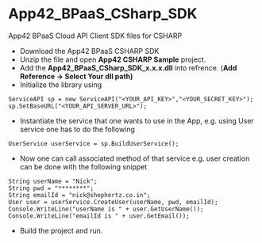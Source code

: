 App42_BPaaS_CSharp_SDK
================

App42 BPaaS Cloud API Client SDK files for CSHARP

- Download the App42 BPaaS CSHARP SDK
- Unzip the file and open **App42 CSHARP Sample** project.
- Add the **App42_BPaaS_CSharp_SDK_x.x.x.dll** into refrence. (**Add Reference -> Select Your dll path)**
- Initialize the library using
```
ServiceAPI sp = new ServiceAPI("<YOUR_API_KEY>","<YOUR_SECRET_KEY>");
sp.SetBaseURL("<YOUR_API_SERVER_URL>");
```
- Instantiate the service that one wants to use in the App, e.g. using User service one has to do the following
```
UserService userService = sp.BuildUserService();
```

- Now one can call associated method of that service e.g. user creation can be done with the following snippet

```
String userName = "Nick";
String pwd = "********";
String emailId = "nick@shephertz.co.in";    
User user = userService.CreateUser(userName, pwd, emailId); 
Console.WriteLine("userName is " + user.GetUserName());
Console.WriteLine("emailId is " + user.GetEmail());
```

- Build the project and run.
